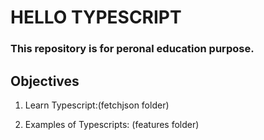# HELLO TYPESCRIPT

### This repository is for peronal education purpose.

## Objectives

1. Learn Typescript:(fetchjson folder)

2. Examples of Typescripts: (features folder)
